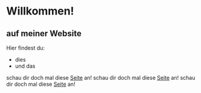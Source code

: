 # Willkommen!

## auf meiner Website

Hier findest du:
- dies
- und das

schau dir doch mal diese [Seite](/test) an!
schau dir doch mal diese [Seite](test) an!
schau dir doch mal diese [Seite](https://alphaomega0043.github.io/test) an!

